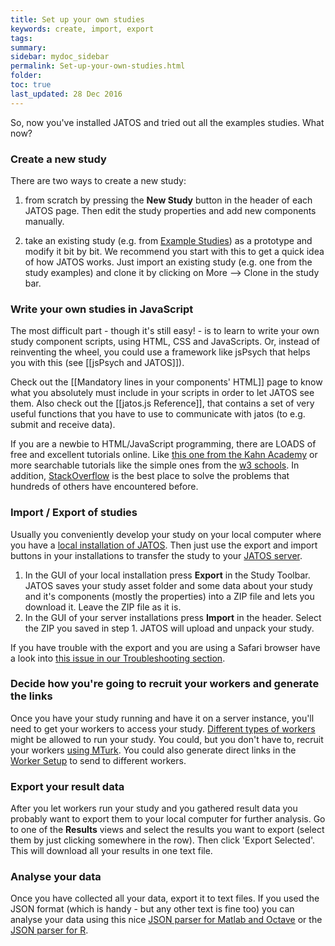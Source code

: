 ```yaml
---
title: Set up your own studies
keywords: create, import, export
tags:
summary:
sidebar: mydoc_sidebar
permalink: Set-up-your-own-studies.html
folder:
toc: true
last_updated: 28 Dec 2016
---
```


So, now you've installed JATOS and tried out all the examples studies. What now?

### Create a new study ###
There are two ways to create a new study:

1. from scratch by pressing the **New Study** button in the header of each JATOS page. Then edit the study properties and add new components manually.

2. take an existing study (e.g. from [Example Studies](https://github.com/JATOS/JATOS_examples/wiki/Example-Studies)) as a prototype and modify it bit by bit. We recommend you start with this to get a quick idea of how JATOS works. Just import an existing study (e.g. one from the study examples) and clone it by clicking on More --> Clone in the study bar.

### Write your own studies in JavaScript
The most difficult part - though it's still easy! - is to learn to write your own study component scripts, using HTML, CSS and JavaScripts. Or, instead of reinventing the wheel, you could use a framework like jsPsych that helps you with this (see [[jsPsych and JATOS]]).

Check out the [[Mandatory lines in your components' HTML]] page to know what you absolutely must include in your scripts in order to let JATOS see them. Also check out the [[jatos.js Reference]], that contains a set of very useful functions that you have to use to communicate with jatos (to e.g. submit and receive data).
  
If you are a newbie to HTML/JavaScript programming, there are LOADS of free and excellent tutorials online. Like [this one from the Kahn Academy](https://www.khanacademy.org/computing/computer-programming) or more searchable tutorials like the simple ones from the [w3 schools](http://www.w3schools.com/). In addition, [StackOverflow](http://stackoverflow.com/questions/tagged/html) is the best place to solve the problems that hundreds of others have encountered before.  

### Import / Export of studies
Usually you conveniently develop your study on your local computer where you have a [local installation of JATOS](Installation). Then just use the export and import buttons in your installations to transfer the study to your [JATOS server](JATOS-on-a-server).

1. In the GUI of your local installation press **Export** in the Study Toolbar. JATOS saves your study asset folder and some data about your study and it's components (mostly the properties) into a ZIP file and lets you download it. Leave the ZIP file as it is.
1. In the GUI of your server installations press **Import** in the header. Select the ZIP you saved in step 1. JATOS will upload and unpack your study.

If you have trouble with the export and you are using a Safari browser have a look into [this issue in our Troubleshooting section](Troubleshooting#export-study-not-downloading-a-zip-in-safari-browsers).

### Decide how you're going to recruit your workers and generate the links
Once you have your study running and have it on a server instance, you'll need to get your workers to access your study. [Different types of workers](Worker-Types) might be allowed to run your study. You could, but you don't have to, recruit your workers [using MTurk](Connect-to-Mechanical-Turk). You could also generate direct links in the [Worker Setup](Run-your-Study-with-Batch-Manager-%26-Worker-Setup) to send to different workers. 

### Export your result data
After you let workers run your study and you gathered result data you probably want to export them to your local computer for further analysis. Go to one of the **Results** views and select the results you want to export (select them by just clicking somewhere in the row). Then click 'Export Selected'. This will download all your results in one text file. 

### Analyse your data
Once you have collected all your data, export it to text files. If you used the JSON format (which is handy - but any other text is fine too) you can analyse your data using this nice [JSON parser for Matlab and Octave](http://iso2mesh.sourceforge.net/cgi-bin/index.cgi?jsonlab) or the [JSON parser for R](http://cran.r-project.org/web/packages/jsonlite/index.html).
